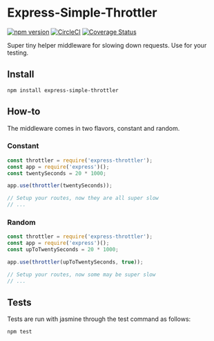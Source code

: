 # Express-Simple-Throttler

[![npm version](https://badge.fury.io/js/express-simple-throttler.svg)](https://badge.fury.io/js/express-simple-throttler)
[![CircleCI](https://circleci.com/gh/jcabot21/express-throttler/tree/master.svg?style=shield)](https://circleci.com/gh/jcabot21/express-throttler/tree/develop)
[![Coverage Status](https://coveralls.io/repos/github/jcabot21/express-throttler/badge.svg?branch=master)](https://coveralls.io/github/jcabot21/express-throttler?branch=develop)

Super tiny helper middleware for slowing down requests. Use for your testing.

## Install

`npm install express-simple-throttler`

## How-to

The middleware comes in two flavors, constant and random.

### Constant

```js
const throttler = require('express-throttler');
const app = require('express')();
const twentySeconds = 20 * 1000;

app.use(throttler(twentySeconds));

// Setup your routes, now they are all super slow
// ...
```

### Random

```js
const throttler = require('express-throttler');
const app = require('express')();
const upToTwentySeconds = 20 * 1000;

app.use(throttler(upToTwentySeconds, true));

// Setup your routes, now some may be super slow
// ...
```

## Tests

Tests are run with jasmine through the test command as follows:

`npm test`